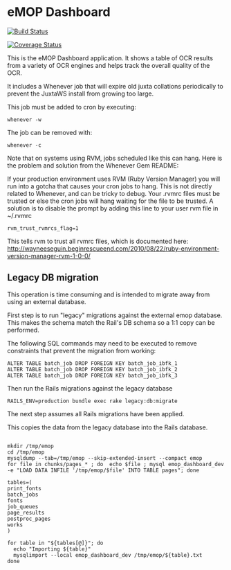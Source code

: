 # eMOP Dashboard

[![Build Status](https://travis-ci.org/idhmc-tamu/emop-dashboard.svg?branch=master)](https://travis-ci.org/idhmc-tamu/emop-dashboard)

[![Coverage Status](https://img.shields.io/coveralls/idhmc-tamu/emop-dashboard.svg)](https://coveralls.io/r/idhmc-tamu/emop-dashboard?branch=master)


This is the eMOP Dashboard application. It shows a table of OCR
results from a variety of OCR engines and helps track the overall
quality of the OCR.

It includes a Whenever job that will expire old juxta collations
periodically to prevent the JuxtaWS install from growing too large.

This job must be added to cron by executing:

    whenever -w

The job can be removed with:

    whenever -c

Note that on systems using RVM, jobs scheduled like this can hang. Here
is the problem and solution from the Whenever Gem README:

If your production environment uses RVM (Ruby Version Manager) you will run 
into a gotcha that causes your cron jobs to hang. This is not directly related 
to Whenever, and can be tricky to debug. Your .rvmrc files must be trusted or 
else the cron jobs will hang waiting for the file to be trusted. A solution is to 
disable the prompt by adding this line to your user rvm file in ~/.rvmrc

    rvm_trust_rvmrcs_flag=1

This tells rvm to trust all rvmrc files, which is documented here: 
http://wayneeseguin.beginrescueend.com/2010/08/22/ruby-environment-version-manager-rvm-1-0-0/

## Legacy DB migration

This operation is time consuming and is intended to migrate away from using an external database.

First step is to run "legacy" migrations against the external emop database.  This makes the schema 
match the Rail's DB schema so a 1:1 copy can be performed.

The following SQL commands may need to be executed to remove constraints that prevent the migration from working:

```
ALTER TABLE batch_job DROP FOREIGN KEY batch_job_ibfk_1
ALTER TABLE batch_job DROP FOREIGN KEY batch_job_ibfk_2
ALTER TABLE batch_job DROP FOREIGN KEY batch_job_ibfk_3
```

Then run the Rails migrations against the legacy database

```
RAILS_ENV=production bundle exec rake legacy:db:migrate
```

The next step assumes all Rails migrations have been applied.

This copies the data from the legacy database into the Rails database.

```

mkdir /tmp/emop
cd /tmp/emop
mysqldump --tab=/tmp/emop --skip-extended-insert --compact emop
for file in chunks/pages_* ; do  echo $file ; mysql emop_dashboard_dev -e "LOAD DATA INFILE '/tmp/emop/$file' INTO TABLE pages"; done

tables=(
print_fonts
batch_jobs
fonts
job_queues
page_results
postproc_pages
works
)

for table in "${tables[@]}"; do
  echo "Importing ${table}"
  mysqlimport --local emop_dashboard_dev /tmp/emop/${table}.txt
done
```
